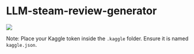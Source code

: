 # LLM-steam-review-generator
<img src="https://baldursgate3.game/wallpapers/thumbnails/wallpaper-01-thumb.jpg?raw=true" align='center'>

Note: Place your Kaggle token inside the `.kaggle` folder. Ensure it is named `kaggle.json`.
